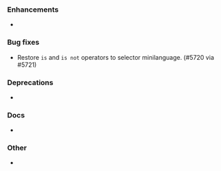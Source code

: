 ### Enhancements

* <news item>

### Bug fixes

* Restore `is` and `is not` operators to selector minilanguage. (#5720 via #5721)

### Deprecations

* <news item>

### Docs

* <news item>

### Other

* <news item>
